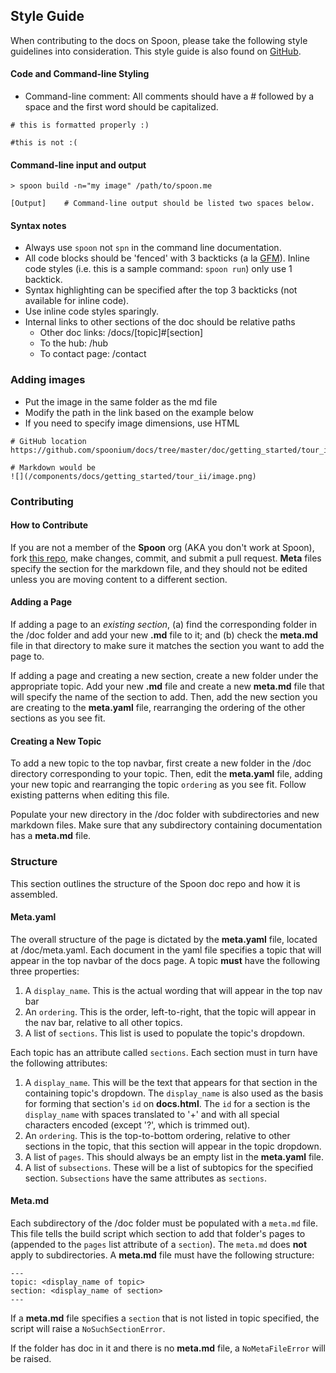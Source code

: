 ## Style Guide

When contributing to the docs on Spoon, please take the following style guidelines into consideration. This style guide is also found on [GitHub](https://github.com/spoonium/docs).

#### Code and Command-line Styling

- Command-line comment: All comments should have a # followed by a space and the first word should be capitalized.

```
# this is formatted properly :)

#this is not :( 
```

#### Command-line input and output

```
> spoon build -n="my image" /path/to/spoon.me

[Output]	# Command-line output should be listed two spaces below.
```

#### Syntax notes

- Always use `spoon` not `spn` in the command line documentation.
- All code blocks should be 'fenced' with 3 backticks (a la [GFM](http://github.com/github-flavored-markdown)). Inline code styles (i.e. this is a sample command: `spoon run`) only use 1 backtick.
- Syntax highlighting can be specified after the top 3 backticks (not available for inline code). 
- Use inline code styles sparingly.
- Internal links to other sections of the doc should be relative paths
	* Other doc links: /docs/[topic]#[section]
	* To the hub: /hub
	* To contact page: /contact

### Adding images

- Put the image in the same folder as the md file
- Modify the path in the link based on the example below
- If you need to specify image dimensions, use HTML

```
# GitHub location
https://github.com/spoonium/docs/tree/master/doc/getting_started/tour_ii/image.png

# Markdown would be
![](/components/docs/getting_started/tour_ii/image.png)
```

### Contributing 

#### How to Contribute

If you are not a member of the **Spoon** org (AKA you don't work at Spoon), fork [this repo](https://github.com/spoonium/docs), make changes, commit, and submit a pull request. **Meta** files specify the section for the markdown file, and they should not be edited unless you are moving content to a different section.

#### Adding a Page

If adding a page to an *existing section*, (a) find the corresponding folder in the /doc folder and add your new **.md** file to it; and (b) check the **meta.md** file in that directory to make sure it matches the section you want to add the page to. 

If adding a page and creating a new section, create a new folder under the appropriate topic. Add your new **.md** file and create a new **meta.md** file that will specify the name of the section to add. Then, add the new section you are creating to the **meta.yaml** file, rearranging the ordering of the other sections as you see fit. 

#### Creating a New Topic

To add a new topic to the top navbar, first create a new folder in the /doc directory corresponding to your topic. Then, edit the **meta.yaml** file, adding your new topic and rearranging the topic `ordering` as you see fit. Follow existing patterns when editing this file. 

Populate your new directory in the /doc folder with subdirectories and new markdown files. Make sure that any subdirectory containing documentation has a **meta.md** file. 

### Structure

This section outlines the structure of the Spoon doc repo and how it is assembled.

#### Meta.yaml

The overall structure of the page is dictated by the **meta.yaml** file, located at /doc/meta.yaml.
Each document in the yaml file specifies a topic that will appear in the top navbar of the docs page. A topic **must** have the following three properties:

1. A `display_name`. This is the actual wording that will appear in the top nav bar
2. An `ordering`. This is the order, left-to-right, that the topic will appear in the nav bar, relative to all other topics. 
3. A list of `sections`. This list is used to populate the topic's dropdown. 

Each topic has an attribute called `sections`. Each section must in turn have the following attributes: 

1. A `display_name`. This will be the text that appears for that section in the containing topic's dropdown. The `display_name` is also used as the basis for forming that section's `id` on **docs.html**. The `id` for a section is the `display_name` with spaces translated to '+' and with all special characters encoded (except '?', which is trimmed out). 
2. An `ordering`. This is the top-to-bottom ordering, relative to other sections in the topic, that this section will appear in the topic dropdown.
3. A list of `pages`. This should always be an empty list in the **meta.yaml** file.
4. A list of `subsections`. These will be a list of subtopics for the specified section. `Subsections` have the same attributes as `sections`. 

#### Meta.md

Each subdirectory of the /doc folder must be populated with a `meta.md` file. This file tells the build script which section to add that folder's pages to (appended to the `pages` list attribute of a `section`). The `meta.md` does **not** apply to subdirectories. A **meta.md** file must have the following structure: 

	---
	topic: <display_name of topic>
	section: <display_name of section>
	---

If a **meta.md** file specifies a `section` that is not listed in topic specified, the script will raise a `NoSuchSectionError`. 

If the folder has doc in it and there is no **meta.md** file, a `NoMetaFileError` will be raised. 